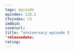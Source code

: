 ```yaml
---
tags: episode
epindex: 128.1
tfoindex: c3
imdbid: 
coverurl: 
title: "anniversary episode 3
"releasedate: 
rating: 
---
```


